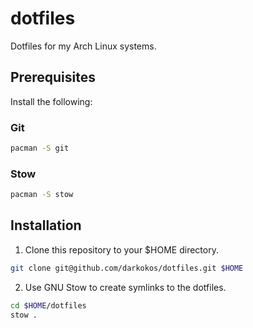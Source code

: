 # dotfiles

Dotfiles for my Arch Linux systems.

## Prerequisites

Install the following:

### Git

```sh
pacman -S git
```

### Stow

```sh
pacman -S stow
```

## Installation

1. Clone this repository to your $HOME directory.

```sh
git clone git@github.com/darkokos/dotfiles.git $HOME
```
2. Use GNU Stow to create symlinks to the dotfiles.

```sh
cd $HOME/dotfiles
stow .
```
